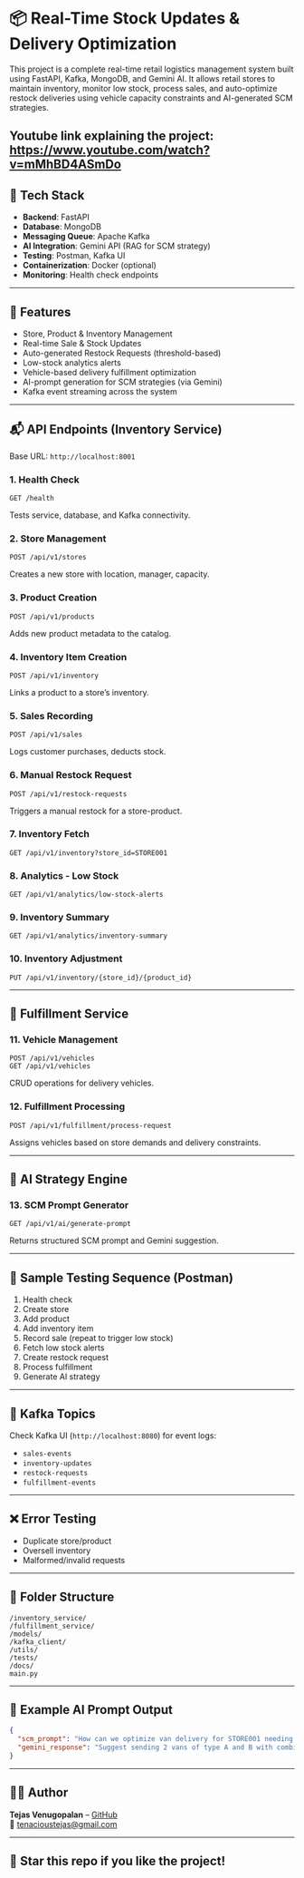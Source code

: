 # 📦 Real-Time Stock Updates & Delivery Optimization

This project is a complete real-time retail logistics management system built using FastAPI, Kafka, MongoDB, and Gemini AI. It allows retail stores to maintain inventory, monitor low stock, process sales, and auto-optimize restock deliveries using vehicle capacity constraints and AI-generated SCM strategies.

Youtube link explaining the project: https://www.youtube.com/watch?v=mMhBD4ASmDo
---

## 🚀 Tech Stack

- **Backend**: FastAPI
- **Database**: MongoDB
- **Messaging Queue**: Apache Kafka
- **AI Integration**: Gemini API (RAG for SCM strategy)
- **Testing**: Postman, Kafka UI
- **Containerization**: Docker (optional)
- **Monitoring**: Health check endpoints

---

## 🧠 Features

- Store, Product & Inventory Management
- Real-time Sale & Stock Updates
- Auto-generated Restock Requests (threshold-based)
- Low-stock analytics alerts
- Vehicle-based delivery fulfillment optimization
- AI-prompt generation for SCM strategies (via Gemini)
- Kafka event streaming across the system

---

## 📬 API Endpoints (Inventory Service)

Base URL: `http://localhost:8001`

### 1. Health Check
```http
GET /health
```
Tests service, database, and Kafka connectivity.

### 2. Store Management
```http
POST /api/v1/stores
```
Creates a new store with location, manager, capacity.

### 3. Product Creation
```http
POST /api/v1/products
```
Adds new product metadata to the catalog.

### 4. Inventory Item Creation
```http
POST /api/v1/inventory
```
Links a product to a store’s inventory.

### 5. Sales Recording
```http
POST /api/v1/sales
```
Logs customer purchases, deducts stock.

### 6. Manual Restock Request
```http
POST /api/v1/restock-requests
```
Triggers a manual restock for a store-product.

### 7. Inventory Fetch
```http
GET /api/v1/inventory?store_id=STORE001
```

### 8. Analytics - Low Stock
```http
GET /api/v1/analytics/low-stock-alerts
```

### 9. Inventory Summary
```http
GET /api/v1/analytics/inventory-summary
```

### 10. Inventory Adjustment
```http
PUT /api/v1/inventory/{store_id}/{product_id}
```

---

## 🚚 Fulfillment Service

### 11. Vehicle Management
```http
POST /api/v1/vehicles
GET /api/v1/vehicles
```
CRUD operations for delivery vehicles.

### 12. Fulfillment Processing
```http
POST /api/v1/fulfillment/process-request
```
Assigns vehicles based on store demands and delivery constraints.

---

## 🧠 AI Strategy Engine

### 13. SCM Prompt Generator
```http
GET /api/v1/ai/generate-prompt
```
Returns structured SCM prompt and Gemini suggestion.

---

## 🧪 Sample Testing Sequence (Postman)

1. Health check
2. Create store
3. Add product
4. Add inventory item
5. Record sale (repeat to trigger low stock)
6. Fetch low stock alerts
7. Create restock request
8. Process fulfillment
9. Generate AI strategy

---

## 📡 Kafka Topics

Check Kafka UI (`http://localhost:8080`) for event logs:

- `sales-events`
- `inventory-updates`
- `restock-requests`
- `fulfillment-events`

---

## ❌ Error Testing

- Duplicate store/product
- Oversell inventory
- Malformed/invalid requests

---

## 📁 Folder Structure

```
/inventory_service/
/fulfillment_service/
/models/
/kafka_client/
/utils/
/tests/
/docs/
main.py
```

---

## 🤖 Example AI Prompt Output

```json
{
  "scm_prompt": "How can we optimize van delivery for STORE001 needing 20 units of PROD001?",
  "gemini_response": "Suggest sending 2 vans of type A and B with combined capacity of 1000kg."
}
```

---

## 👨‍💻 Author

**Tejas Venugopalan** – [GitHub](https://github.com/tejasvenu45)  
📩 tenacioustejas@gmail.com

---

## 🌟 Star this repo if you like the project!
